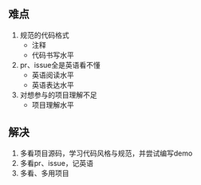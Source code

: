## 难点

1. 规范的代码格式
   - 注释
   - 代码书写水平
2. pr、issue全是英语看不懂
   - 英语阅读水平
   - 英语表达水平
3. 对想参与的项目理解不足
   - 项目理解水平



## 解决

1. 多看项目源码，学习代码风格与规范，并尝试编写demo
2. 多看pr、issue，记英语
3. 多看、多用项目





